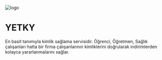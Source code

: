 ![logo](https://user-images.githubusercontent.com/25342964/220331929-bda435a5-e0d0-4b6e-a3dc-0ead6176c846.png)

# YETKY

En basit tanımıyla kimlik sağlama servisidir. Öğrenci, Öğretmen, Sağlık çalışanları hatta bir firma çalışanlarının
kimliklerini doğrularak indirimlerden kolayca yararlanmalarını sağlar.
